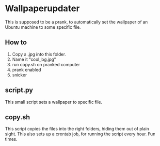 # Wallpaperupdater
This is supposed to be a prank, to automatically set the wallpaper of an Ubuntu machine to some specific file.

## How to
1. Copy a .jpg into this folder.
2. Name it "cool_bg.jpg"
3. run copy.sh on pranked computer
4. prank enabled
5. snicker

## script.py
This small script sets a wallpaper to specific file.

## copy.sh
This script copies the files into the right folders, hiding them out of plain sight.
This also sets up a crontab job, for running the script every hour. Fun times.
